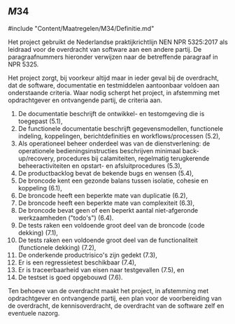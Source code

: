 ## $M34$

#include "Content/Maatregelen/M34/Definitie.md"

Het project gebruikt de Nederlandse praktijkrichtlijn NEN NPR 5325:2017 als leidraad voor de overdracht van software aan een andere partij. De paragraafnummers hieronder verwijzen naar de betreffende paragraaf in NPR 5325.

Het project zorgt, bij voorkeur altijd maar in ieder geval bij de overdracht, dat de software, documentatie en testmiddelen aantoonbaar voldoen aan onderstaande criteria. Waar nodig scherpt het project, in afstemming met opdrachtgever en ontvangende partij, de criteria aan.

1. De documentatie beschrijft de ontwikkel- en testomgeving die is toegepast (5.1),
1. De functionele documentatie beschrijft gegevensmodellen, functionele indeling, koppelingen, berichtdefinities en workflows/processen (5.2),
1. Als operationeel beheer onderdeel was van de dienstverlening: de operationele bedieningsinstructies beschrijven minimaal back-up/recovery, procedures bij calamiteiten, regelmatig terugkerende beheeractiviteiten en opstart- en afsluitprocedures (5.3),
1. De productbacklog bevat de bekende bugs en wensen (5.4),
1. De broncode kent een gezonde balans tussen isolatie, cohesie en koppeling (6.1),
1. De broncode heeft een beperkte mate van duplicatie (6.2),
1. De broncode heeft een beperkte mate van complexiteit (6.3),
1. De broncode bevat geen of een beperkt aantal niet-afgeronde werkzaamheden ("todo's") (6.4).
1. De tests raken een voldoende groot deel van de broncode (code dekking) (7.1),
1. De tests raken een voldoende groot deel van de functionaliteit (functionele dekking) (7.2),
1. De onderkende productrisico's zijn gedekt (7.3),
1. Er is een regressietest beschikbaar (7.4),
1. Er is traceerbaarheid van eisen naar testgevallen (7.5), en
1. De testset is goed opgebouwd (7.6).

Ten behoeve van de overdracht maakt het project, in afstemming met opdrachtgever en ontvangende partij, een plan voor de voorbereiding van de overdracht, de kennisoverdracht, de overdracht van de software zelf en eventuele nazorg.
